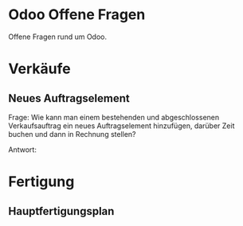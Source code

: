 # Odoo Offene Fragen

Offene Fragen rund um Odoo.

# Verkäufe

## Neues Auftragselement

Frage: Wie kann man einem bestehenden und abgeschlossenen Verkaufsauftrag ein neues Auftragselement hinzufügen, darüber Zeit buchen und dann in Rechnung stellen?

Antwort: 

# Fertigung

## Hauptfertigungsplan

## 